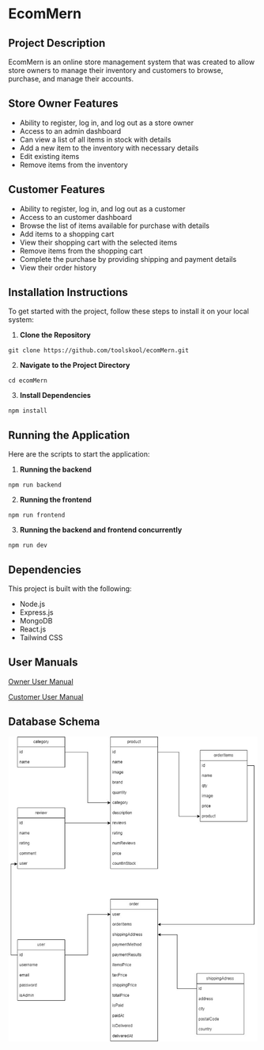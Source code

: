 # EcomMern

## Project Description

EcomMern is an online store management system that was created to allow store owners to manage their inventory and customers to browse, purchase, and manage their accounts.

## Store Owner Features

- Ability to register, log in, and log out as a store owner
- Access to an admin dashboard
- Can view a list of all items in stock with details
- Add a new item to the inventory with necessary details
- Edit existing items
- Remove items from the inventory

## Customer Features

- Ability to register, log in, and log out as a customer
- Access to an customer dashboard
- Browse the list of items available for purchase with details
- Add items to a shopping cart
- View their shopping cart with the selected items
- Remove items from the shopping cart
- Complete the purchase by providing shipping and payment details
- View their order history

## Installation Instructions

To get started with the project, follow these steps to install it on your local system:

1. **Clone the Repository**
```
git clone https://github.com/toolskool/ecomMern.git
```
2. **Navigate to the Project Directory**
```
cd ecomMern
```
3. **Install Dependencies**
```
npm install
```

## Running the Application

Here are the scripts to start the application:

1. **Running the backend**
```
npm run backend
```

2. **Running the frontend**
```
npm run frontend
```

3. **Running the backend and frontend concurrently**
```
npm run dev
```

## Dependencies

This project is built with the following:

- Node.js
- Express.js
- MongoDB
- React.js
- Tailwind CSS

## User Manuals

[Owner User Manual](/uploads/Customer_Manual.pdf)

[Customer User Manual](/uploads/Owner_Manual.pdf)

## Database Schema

![schema](/uploads/schema.jpg)
